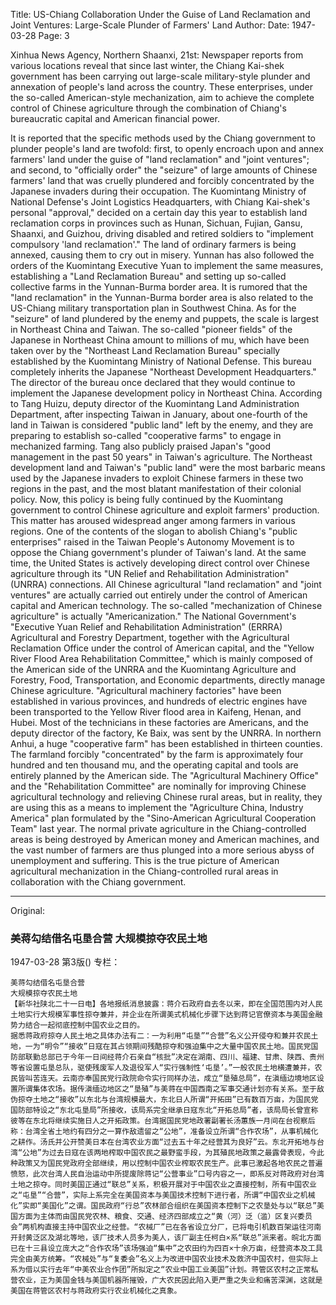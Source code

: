 Title: US-Chiang Collaboration Under the Guise of Land Reclamation and Joint Ventures: Large-Scale Plunder of Farmers' Land
Author:
Date: 1947-03-28
Page: 3

Xinhua News Agency, Northern Shaanxi, 21st: Newspaper reports from various locations reveal that since last winter, the Chiang Kai-shek government has been carrying out large-scale military-style plunder and annexation of people's land across the country. These enterprises, under the so-called American-style mechanization, aim to achieve the complete control of Chinese agriculture through the combination of Chiang's bureaucratic capital and American financial power.

It is reported that the specific methods used by the Chiang government to plunder people's land are twofold: first, to openly encroach upon and annex farmers' land under the guise of "land reclamation" and "joint ventures"; and second, to "officially order" the "seizure" of large amounts of Chinese farmers' land that was cruelly plundered and forcibly concentrated by the Japanese invaders during their occupation. The Kuomintang Ministry of National Defense's Joint Logistics Headquarters, with Chiang Kai-shek's personal "approval," decided on a certain day this year to establish land reclamation corps in provinces such as Hunan, Sichuan, Fujian, Gansu, Shaanxi, and Guizhou, driving disabled and retired soldiers to "implement compulsory 'land reclamation'." The land of ordinary farmers is being annexed, causing them to cry out in misery. Yunnan has also followed the orders of the Kuomintang Executive Yuan to implement the same measures, establishing a "Land Reclamation Bureau" and setting up so-called collective farms in the Yunnan-Burma border area. It is rumored that the "land reclamation" in the Yunnan-Burma border area is also related to the US-Chiang military transportation plan in Southwest China. As for the "seizure" of land plundered by the enemy and puppets, the scale is largest in Northeast China and Taiwan. The so-called "pioneer fields" of the Japanese in Northeast China amount to millions of mu, which have been taken over by the "Northeast Land Reclamation Bureau" specially established by the Kuomintang Ministry of National Defense. This bureau completely inherits the Japanese "Northeast Development Headquarters." The director of the bureau once declared that they would continue to implement the Japanese development policy in Northeast China. According to Tang Huizu, deputy director of the Kuomintang Land Administration Department, after inspecting Taiwan in January, about one-fourth of the land in Taiwan is considered "public land" left by the enemy, and they are preparing to establish so-called "cooperative farms" to engage in mechanized farming. Tang also publicly praised Japan's "good management in the past 50 years" in Taiwan's agriculture. The Northeast development land and Taiwan's "public land" were the most barbaric means used by the Japanese invaders to exploit Chinese farmers in these two regions in the past, and the most blatant manifestation of their colonial policy. Now, this policy is being fully continued by the Kuomintang government to control Chinese agriculture and exploit farmers' production. This matter has aroused widespread anger among farmers in various regions. One of the contents of the slogan to abolish Chiang's "public enterprises" raised in the Taiwan People's Autonomy Movement is to oppose the Chiang government's plunder of Taiwan's land. At the same time, the United States is actively developing direct control over Chinese agriculture through its "UN Relief and Rehabilitation Administration" (UNRRA) connections. All Chinese agricultural "land reclamation" and "joint ventures" are actually carried out entirely under the control of American capital and American technology. The so-called "mechanization of Chinese agriculture" is actually "Americanization." The National Government's "Executive Yuan Relief and Rehabilitation Administration" (ERRRA) Agricultural and Forestry Department, together with the Agricultural Reclamation Office under the control of American capital, and the "Yellow River Flood Area Rehabilitation Committee," which is mainly composed of the American side of the UNRRA and the Kuomintang Agriculture and Forestry, Food, Transportation, and Economic departments, directly manage Chinese agriculture. "Agricultural machinery factories" have been established in various provinces, and hundreds of electric engines have been transported to the Yellow River flood area in Kaifeng, Henan, and Hubei. Most of the technicians in these factories are Americans, and the deputy director of the factory, Ke Baix, was sent by the UNRRA. In northern Anhui, a huge "cooperative farm" has been established in thirteen counties. The farmland forcibly "concentrated" by the farm is approximately four hundred and ten thousand mu, and the operating capital and tools are entirely planned by the American side. The "Agricultural Machinery Office" and the "Rehabilitation Committee" are nominally for improving Chinese agricultural technology and relieving Chinese rural areas, but in reality, they are using this as a means to implement the "Agriculture China, Industry America" plan formulated by the "Sino-American Agricultural Cooperation Team" last year. The normal private agriculture in the Chiang-controlled areas is being destroyed by American money and American machines, and the vast number of farmers are thus plunged into a more serious abyss of unemployment and suffering. This is the true picture of American agricultural mechanization in the Chiang-controlled rural areas in collaboration with the Chiang government.



<hr /> 

Original: 


### 美蒋勾结借名屯垦合营  大规模掠夺农民土地

1947-03-28
第3版()
专栏：

    美蒋勾结借名屯垦合营
    大规模掠夺农民土地
    【新华社陕北二十一日电】各地报纸消息披露：蒋介石政府自去冬以来，即在全国范围内对人民土地实行大规模军事性掠夺兼并，并企业在所谓美式机械化步骤下达到蒋记官僚资本与美国金融势力结合一起彻底控制中国农业之目的。
    据悉蒋政府掠夺人民土地之具体办法有二：一为利用“屯垦”“合营”名义公开侵夺和兼并农民土地，一为“明令”“接收”日寇在其占领期间残酷掠夺和强迫集中之大量中国农民土地。国民党国防部联勤总部已于今年一日间经蒋介石亲自“核批”决定在湖南、四川、福建、甘肃、陕西、贵州等省设置屯垦总队，驱使残废军人及退役军人“实行强制性‘屯垦’。”一般农民土地横遭兼并，农民皆叫苦连天。云南亦奉国民党行政院命令实行同样办法，成立“垦殖总局”，在滇缅边境地区设置所谓集体农场。据传滇缅边地区之“垦殖”与美蒋在中国西南之军事交通计划亦有关系。至于敌伪掠夺土地之“接收”以东北与台湾规模最大，东北日人所谓“开拓田”已有数百万亩，为国民党国防部特设之“东北屯垦局”所接收，该局系完全继承日寇东北“开拓总局”者，该局局长曾宣称彼等在东北将继续实施日人之开拓政策。台湾据国民党地政署副署长汤蕙族一月间在台视察后称：台湾全省土地约有四分之一算作敌遗留之“公地”，准备设立所谓“合作农场”，从事机械化之耕作。汤氏并公开赞美日本在台湾农业方面“过去五十年之经营其为良好”云。东北开拓地与台湾“公地”为过去日寇在该两地榨取中国农民之最野蛮手段，为其殖民地政策之最露骨表现，今此种政策又为国民党政府全部继续，用以控制中国农业榨取农民生产。此事已激起各地农民之普遍愤怒，此次台湾人民自治运动中所提废除蒋记“公营事业”口号内容之一，即系反对蒋政府对台湾土地之掠夺。同时美国正通过“联总”关系，积极开展对于中国农业之直接控制，所有中国农业之“屯垦”“合营”，实际上系完全在美国资本与美国技术控制下进行者，所谓“中国农业之机械化”实即“美国化”之谓。国民政府“行总”农林部合组织在美国资本控制下之农垦处与以“联总”美国方面为主体而由国民党农林、粮食、交通、经济四部成立之“黄（河）泛（滥）区复兴委员会”两机构直接主持中国农业之经营。“农械厂”已在各省设立分厂，已将电引机数百架运往河南开封黄泛区及湖北等地，该厂技术人员多为美人，该厂副主任柯白×系“联总”派来者。皖北方面已在十三县设立庞大之“合作农场”该场强迫“集中”之农田约为四百×十余万亩，经营资本及工具完全由美方统筹。“农械处”与“复委会”名义上为改进中国农业技术及救济中国农村，但实际上系为借以实行去年“中美农业合作团”所拟定之“农业中国工业美国”计划。蒋管区农村之正常私营农业，正为美国金钱与美国机器所摧毁，广大农民因此陷入更严重之失业和痛苦深渊，这就是美国在蒋管区农村与蒋政府实行农业机械化之真象。
